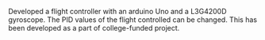 Developed a flight controller with an arduino Uno and a L3G4200D gyroscope. The PID values of the flight controlled can be changed. This has been developed as a part of college-funded project. 
